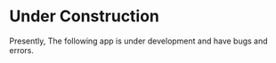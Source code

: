 # Under Construction

Presently, The following app is under development and have bugs and errors.  
